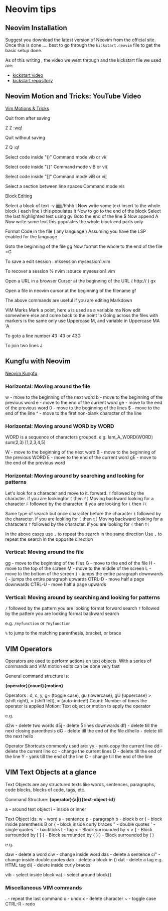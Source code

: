 
# Neovim tips

## Neovim Installation

Suggest you download the latest version of Neovim from the official site.
Once this is done .... best to go through the `kickstart.neovim` file to get
the basic setup done.

As of this writing , the video we went through and the kickstart file we used are:
- [kickstart video](https://www.youtube.com/watch?v=m8C0Cq9Uv9o)
- [kickstart repository](https://github.com/nvim-lua/kickstart.nvim.git)


## Neovim Motion and Tricks: YouTube Video

[Vim Motions & Tricks ](https://youtu.be/RdyfT2dbt78?si=ySDAAq2CZpaP8-iW)

Quit from after saving 

<ESC> Z Z 
:wq! 

Quit without saving

<ESC> Z Q
:q!


Select code inside "()"
Command mode <ESC>
vib or vi(

Select code inside "{}"
Command mode <ESC>
viB or vi{

Select code inside "[]"
Command mode <ESC>
viB or vi[

Select a section between line spaces 
Command mode <ESC>
vis

Block Editing

Select a block of text
<CTRL>-v jjjjjj/hhhh 
I
Now write some text insert to the whole block ( each line )
<ESC> this populates it
Now to go to the end of the block
Select the last highlighted text using 
gv
Goto the end of the line
$
Now append
A
Now write some text 
<ESC> this populates the whole block end parts only


Format Code in the file ( any language )
Assuming you have the LSP enabled for the language 

Goto the beginning of the file
gg
Now format the whole to the end of the file
=G
<ESC>


To save a edit session 
: mksession mysession1.vim

To recover a session
% nvim
:source mysession1.vim

Open a URL in a browser
Cursor at the beginning of the URL ( http:// ) 
gx

Open a file in neovim 
cursor at the beginning of the filename
gf

The above commands are useful if you are editing Markdown 


VIM Marks
Mark a point, here `a` is used as a variable
ma
Now edit somewhere else and come back to the point
'a
Going across the files with markers is the same 
only use Uppercase M, and variable in Uppercase 
MA
'A


To goto a line number 43
:43
or
43G

To join two lines
J

## Kungfu with Neovim

[Neovim Kungfu](https://www.barbarianmeetscoding.com/boost-your-coding-fu-with-vscode-and-vim/moving-blazingly-fast-with-the-core-vim-motions/)

### Horizontal: Moving around the file

w - move to the beginning of the next word
b - move to the beginning of the previous word
e - move to the end of the current word
ge - move to the end of the previous word
0 - move to the beginning of the lines
$ - move to the end of the line
^ - move to the first non-blank character of the line

### Horizontal: Moving around WORD by WORD 

WORD is a sequence of characters grouped. e.g.
Iam_A_WORD(WORD)
sum(2,3)
[1,2,3,4,5]


W - move to the beginning of the next word
B - move to the beginning of the previous WORD
E - move to the end of the current word
gE - move to the end of the previous word

### Horizontal: Moving around by searching and looking for patterns

Let's look for a character and move to it. forward.
`f` followed by the character. if you are lookingfor `(` then
`f(`
Moving backward looking for a character 
`F` followed by the character. if you are looking for `(` then
`F(`

Same type of search but once character before the character
`t` followed by the character. if you are looking for `(` then
`t(`
Moving backward looking for a characters
`T` followed by the character. if you are looking for `(` then
`T(`

In the above cases use `;` to repeat the search in the same direction
Use `,` to repeat the search in the opposite direction

### Vertical: Moving around the file

gg - move to the beginning of the files
G - move to the end of the file
H - move to the top of the screen
M - move to the middle of the screen
L - move to the bottom of the screen
} - jumps the entire paragraph downwards 
{ - jumps the entire paragraph upwards
CTRL-D - move half a page downwards
CTRL-U - move half a page upwards

### Vertical: Moving around by searching and looking for patterns

`/` followed by the pattern you are looking format forward search
`?` followed by the pattern you are looking format backward search

e.g. `/myfunction` or `?myfunction`

`%` to jump to the matching parenthesis, bracket, or brace


## VIM Operators

Operators are used to perform actions on text objects. With a 
series of commands and VIM motion  edits can be done very fast 

General command structure is:

**{operator}{count}{motion}**

Operators : d, c, y, g~ (toggle case), gu (lowercase), gU (uppercase) > \
            (shift right), < (shift left), = (auto-indent)
Count: Number of times the operator is applied
Motion: Text object or motion to apply the operator

e.g.

d2w - delete two words
d5j - delete 5 lines downwards
df) - delete till the next closing parenthesis
dG - delete till the end of the file
d/hello - delete till the next hello

Operator Shortcuts commonly used are:
yy - yank copy the current line
dd - delete the current line
cc - change the current lines
D - delete till the end of the line
Y - yank till the end of the line
C - change till the end of the line

## VIM Text Objects at a glance

Text Objects are any structured texts like words, sentences, paragraphs, code blocks,
blocks of code, tags, etc.

Command Structure: **{operator}{a|i}{text-object-id}**

a - around text object
i - inside or inner

Text Object Ids:
w - word
s - sentence
p - paragraph
b - block
b or ( - block inside parenthesis
B or { - block inside curly braces
" - double quotes
' - single quotes
` - backticks
t - tag
< - Block surrounded by < >
[ - Block surrounded by [ ]
{ - Block surrounded by { }
) - Block surrounded by ( )

e.g.

daw - delete a word
ciw - change inside word
das - delete a sentence
ci" - change inside double quotes
dab - delete a block in ()
dat - delete a tag e.g. HTML tag
di{ - delete inside curly braces

vib - select inside block
va{ - select around block{}

### Miscellaneous VIM commands

. - repeat the last command
u - undo
x - delete character
~ - toggle case
CTRL-R - redo

